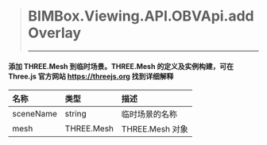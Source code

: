 > #  BIMBox.Viewing.API.OBVApi.addOverlay
>
> ---

####  添加 THREE.Mesh 到临时场景。THREE.Mesh 的定义及实例构建，可在 Three.js 官方网站 https://threejs.org 找到详细解释

| 名称 | 类型 | 描述 |
| :--- | :--- | :--- |
|   sceneName |   string |   临时场景的名称 |
|   mesh |   THREE.Mesh |   THREE.Mesh 对象 |



